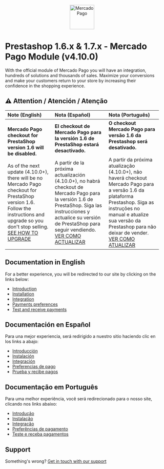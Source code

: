 <p align="center">
  <a href="https://www.mercadopago.com/">
    <img src="https://http2.mlstatic.com/ui/navigation/5.18.4/mercadopago/logo__large@2x.png" height="80" width="auto" alt="MercadoPago">
  </a>
</p>

# Prestashop 1.6.x & 1.7.x - Mercado Pago Module (v4.10.0)

With the official module of Mercado Pago you will have an integration, hundreds of solutions and thousands of sales. Maximize your conversions and make your customers return to your store by increasing their confidence in the shopping experience.

## :warning: Attention / Atención / Atenção

| Note (English) | Nota (Español) | Nota (Português) |
| :------------  | :------------- | :--------------- |
| **Mercado Pago checkout for PrestaShop version 1.6 will be disabled.** <br/> <br/> As of the next update (4.10.0+), there will be no Mercado Pago checkout for PrestaShop version 1.6. Follow the instructions and upgrade so you don't stop selling. [SEE HOW TO UPGRADE](https://devdocs.prestashop.com/1.7/basics/keeping-up-to-date/)| **El checkout de Mercado Pago para la versión 1.6 de PrestaShop estará desactivado.** <br/> <br/> A partir de la próxima actualización (4.10.0+), no habrá checkout de Mercado Pago para la versión 1.6 de PrestaShop. Siga las instrucciones y actualice su versión de PrestaShop para seguir vendiendo. [VER COMO ACTUALIZAR](https://devdocs.prestashop.com/1.7/basics/keeping-up-to-date/)| **O checkout Mercado Pago para versão 1.6 da Prestashop será desativado.** <br/> <br/> A partir da próxima atualização (4.10.0+), não haverá checkout Mercado Pago para a versão 1.6 da plataforma Prestashop. Siga as instruções no manual e atualize sua versão da Prestashop para não deixar de vender. [VER COMO ATUALIZAR](https://devdocs.prestashop.com/1.7/basics/keeping-up-to-date/)|

## Documentation in English

For a better experience, you will be redirected to our site by clicking on the links below:

* [Introduction](https://www.mercadopago.com/developers/en/plugins_sdks/plugins/prestashop/introduction/)
* [Installation](https://www.mercadopago.com/developers/en/plugins_sdks/plugins/prestashop/instalation/)
* [Integration](https://www.mercadopago.com/developers/en/plugins_sdks/plugins/prestashop/integration/)
* [Payments preferences](https://www.mercadopago.com/developers/en/plugins_sdks/plugins/prestashop/preferences/)
* [Test and receive payments](https://www.mercadopago.com/developers/en/plugins_sdks/plugins/prestashop/receive-payments/)

## Documentación en Español

Para una mejor experiencia, será redirigido a nuestro sitio haciendo clic en los links a abajo:

* [Introducción](https://www.mercadopago.com.ar/developers/es/plugins_sdks/plugins/prestashop/introduction/)
* [Instalación](https://www.mercadopago.com.ar/developers/es/plugins_sdks/plugins/prestashop/instalation/)
* [Integración](https://www.mercadopago.com.ar/developers/es/plugins_sdks/plugins/prestashop/integration/)
* [Preferencias de pago](https://www.mercadopago.com.ar/developers/es/plugins_sdks/plugins/prestashop/preferences/)
* [Prueba y recibe pagos](https://www.mercadopago.com.ar/developers/es/plugins_sdks/plugins/prestashop/receive-payments/)

## Documentação em Português

Para uma melhor experiência, você será redirecionado para o nosso site, clicando nos links abaixo:

* [Introdução](https://www.mercadopago.com.br/developers/pt/plugins_sdks/plugins/prestashop/introduction/)
* [Instalação](https://www.mercadopago.com.br/developers/pt/plugins_sdks/plugins/prestashop/instalation/)
* [Integração](https://www.mercadopago.com.br/developers/pt/plugins_sdks/plugins/prestashop/integration/)
* [Preferências de pagamento](https://www.mercadopago.com.br/developers/pt/plugins_sdks/plugins/prestashop/preferences/)
* [Teste e receba pagamentos](https://www.mercadopago.com.br/developers/pt/plugins_sdks/plugins/prestashop/receive-payments/)

## Support

Something's wrong? [Get in touch with our support](https://www.mercadopago.com.ar/developers/en/support)
